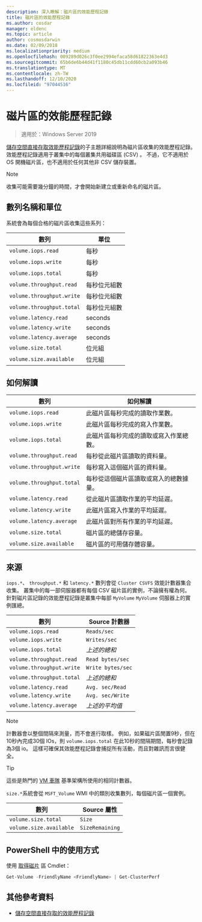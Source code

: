 ```yaml
---
description: 深入瞭解：磁片區的效能歷程記錄
title: 磁片區的效能歷程記錄
ms.author: cosdar
manager: eldenc
ms.topic: article
author: cosmosdarwin
ms.date: 02/09/2018
ms.localizationpriority: medium
ms.openlocfilehash: 009289d026c3f0ee2994efaca58d61822363e4d3
ms.sourcegitcommit: 65b6de6b44d41f1180c45db11cdd60cb2a093b46
ms.translationtype: MT
ms.contentlocale: zh-TW
ms.lasthandoff: 12/10/2020
ms.locfileid: "97044516"
---
```

# <a name="performance-history-for-volumes"></a>磁片區的效能歷程記錄

> 適用於：Windows Server 2019

[儲存空間直接存取效能歷程記錄](performance-history.md)的子主題詳細說明為磁片區收集的效能歷程記錄。 效能歷程記錄適用于叢集中的每個叢集共用磁碟區 (CSV) 。 不過，它不適用於 OS 開機磁片區，也不適用於任何其他非 CSV 儲存裝置。

   > [!NOTE]
   > 收集可能需要幾分鐘的時間，才會開始新建立或重新命名的磁片區。

## <a name="series-names-and-units"></a>數列名稱和單位

系統會為每個合格的磁片區收集這些系列：

| 數列                    | 單位             |
|---------------------------|------------------|
| `volume.iops.read`        | 每秒       |
| `volume.iops.write`       | 每秒       |
| `volume.iops.total`       | 每秒       |
| `volume.throughput.read`  | 每秒位元組數 |
| `volume.throughput.write` | 每秒位元組數 |
| `volume.throughput.total` | 每秒位元組數 |
| `volume.latency.read`     | seconds          |
| `volume.latency.write`    | seconds          |
| `volume.latency.average`  | seconds          |
| `volume.size.total`       | 位元組            |
| `volume.size.available`   | 位元組            |

## <a name="how-to-interpret"></a>如何解讀

| 數列                    | 如何解讀                                                              |
|---------------------------|-------------------------------------------------------------------------------|
| `volume.iops.read`        | 此磁片區每秒完成的讀取作業數。                |
| `volume.iops.write`       | 此磁片區每秒完成的寫入作業數。               |
| `volume.iops.total`       | 此磁片區每秒完成的讀取或寫入作業總數。 |
| `volume.throughput.read`  | 每秒從此磁片區讀取的資料量。                            |
| `volume.throughput.write` | 每秒寫入這個磁片區的資料量。                           |
| `volume.throughput.total` | 每秒從這個磁片區讀取或寫入的總數據量。        |
| `volume.latency.read`     | 從此磁片區讀取作業的平均延遲。                          |
| `volume.latency.write`    | 此磁片區寫入作業的平均延遲。                           |
| `volume.latency.average`  | 此磁片區對所有作業的平均延遲。                     |
| `volume.size.total`       | 磁片區的總儲存容量。                                     |
| `volume.size.available`   | 磁片區的可用儲存體容量。                                 |

## <a name="where-they-come-from"></a>來源

`iops.*`、 `throughput.*` 和 `latency.*` 數列會從 `Cluster CSVFS` 效能計數器集合收集。 叢集中的每一部伺服器都有每個 CSV 磁片區的實例，不論擁有權為何。 針對磁片區記錄的效能歷程記錄是叢集中每部 `MyVolume` `MyVolume` 伺服器上的實例匯總。

| 數列                    | Source 計數器         |
|---------------------------|------------------------|
| `volume.iops.read`        | `Reads/sec`            |
| `volume.iops.write`       | `Writes/sec`           |
| `volume.iops.total`       | *上述的總和*     |
| `volume.throughput.read`  | `Read bytes/sec`       |
| `volume.throughput.write` | `Write bytes/sec`      |
| `volume.throughput.total` | *上述的總和*     |
| `volume.latency.read`     | `Avg. sec/Read`        |
| `volume.latency.write`    | `Avg. sec/Write`       |
| `volume.latency.average`  | *上述的平均值* |

   > [!NOTE]
   > 計數器會以整個間隔來測量，而不會進行取樣。 例如，如果磁片區閒置9秒，但在10秒內完成30個 IOs，則 `volume.iops.total` 在此10秒的間隔期間，每秒會記錄為3個 io。 這樣可確保其效能歷程記錄會捕捉所有活動，而且對雜訊而言很健全。

   > [!TIP]
   > 這些是熱門的 [VM 車隊](https://github.com/Microsoft/diskspd/blob/master/Frameworks/VMFleet/watch-cluster.ps1) 基準架構所使用的相同計數器。

`size.*`系統會從 `MSFT_Volume` WMI 中的類別收集數列，每個磁片區一個實例。

| 數列                    | Source 屬性 |
|---------------------------|-----------------|
| `volume.size.total`       | `Size`          |
| `volume.size.available`   | `SizeRemaining` |

## <a name="usage-in-powershell"></a>PowerShell 中的使用方式

使用 [取得磁片](/powershell/module/storage/get-volume) 區 Cmdlet：

```PowerShell
Get-Volume -FriendlyName <FriendlyName> | Get-ClusterPerf
```

## <a name="additional-references"></a>其他參考資料

- [儲存空間直接存取的效能歷程記錄](performance-history.md)
